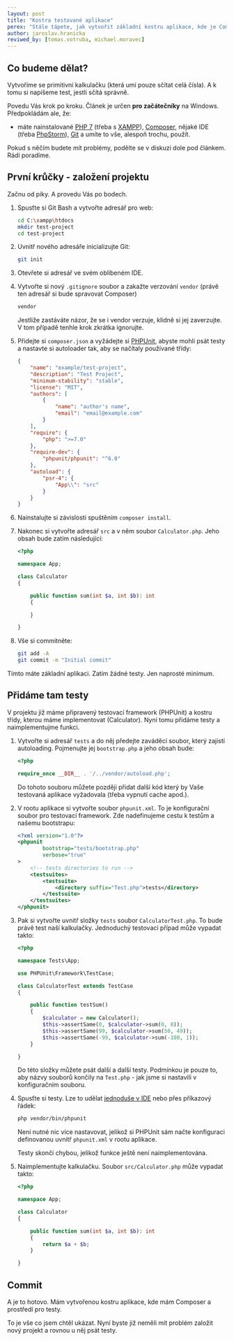 ```yaml
---
layout: post
title: "Kostra testované aplikace"
perex: "Stále tápete, jak vytvořit základní kostru aplikace, kde je Composer vč. autoloaderu a máte i testy? Podíváme se na to, že to je velmi jednoduché."
author: jaroslav.hranicka
reviwed_by: [tomas.votruba, michael.moravec]
---
```


## Co budeme dělat?

Vytvoříme se primitivní kalkulačku (která umí pouze sčítat celá čísla). A k tomu si napíšeme test, jestli sčítá správně.

Povedu Vás krok po kroku. Článek je určen **pro začátečníky** na Windows. Předpokládám ale, že:

* máte nainstalované [PHP 7](http://php.net/) (třeba s [XAMPP](https://www.apachefriends.org/download.html)), [Composer](https://getcomposer.org/), nějaké IDE (třeba [PhpStorm](https://www.jetbrains.com/phpstorm/)), [Git](https://git-scm.com/) a umíte to vše, alespoň trochu, použít.

Pokud s něčím budete mít problémy, podělte se v diskuzi dole pod článkem. Rádi poradíme.

## První krůčky - založení projektu

Začnu od píky. A provedu Vás po bodech.

1. Spusťte si Git Bash a vytvořte adresář pro web:

    ```bash
    cd C:\xampp\htdocs
    mkdir test-project
    cd test-project
    ```

2. Uvnitř nového adresáře inicializujte Git:

    ```bash
    git init
    ```

3. Otevřete si adresář ve svém oblíbeném IDE.

4. Vytvořte si nový `.gitignore` soubor a zakažte verzování `vendor` (právě ten adresář si bude spravovat Composer)

    ```bash
    vendor
    ```

    Jestliže zastáváte názor, že se i vendor verzuje, klidně si jej zaverzujte. V tom případě tenhle krok zkrátka ignorujte.

5. Přidejte si `composer.json` a vyžádejte si [PHPUnit](https://phpunit.de/), abyste mohli psát testy a nastavte si autoloader tak, aby se načítaly používané třídy:

    ```json
    {
        "name": "example/test-project",
        "description": "Test Project",
        "minimum-stability": "stable",
        "license": "MIT",
        "authors": [
            {
                "name": "author's name",
                "email": "email@example.com"
            }
        ],
        "require": {
            "php": ">=7.0"
        },
        "require-dev": {
            "phpunit/phpunit": "^6.0"
        },
        "autoload": {
            "psr-4": {
                "App\\": "src"
            }
        }
    }

    ```

6. Nainstalujte si závislosti spuštěním `composer install`.

7. Nakonec si vytvořte adresář `src` a v něm soubor `Calculator.php`. Jeho obsah bude zatím následující:

    ```php
    <?php

    namespace App;

    class Calculator
    {

        public function sum(int $a, int $b): int
        {

        }

    }

    ```

8. Vše si commitněte:

    ```bash
    git add -A
    git commit -m "Initial commit"
    ```

Tímto máte základní aplikaci. Zatím žádné testy. Jen naprosté minimum.

## Přidáme tam testy

V projektu již máme připravený testovací framework (PHPUnit) a kostru třídy, kterou máme implementovat (Calculator). Nyní tomu přidáme testy a naimplementujme funkci.

1. Vytvořte si adresář `tests` a do něj předejte zaváděcí soubor, který zajistí autoloading. Pojmenujte jej `bootstrap.php` a jeho obsah bude:

    ```php
    <?php

    require_once __DIR__ . '/../vendor/autoload.php';

    ```

    Do tohoto souboru můžete později přidat další kód který by Vaše testovaná aplikace vyžadovala (třeba vypnutí cache apod.).

2. V rootu aplikace si vytvořte soubor `phpunit.xml`. To je konfigurační soubor pro testovací framework. Zde nadefinujeme cestu k testům a našemu bootstrapu:

    ```xml
    <?xml version="1.0"?>
    <phpunit
            bootstrap="tests/bootstrap.php"
            verbose="true"
    >
        <!-- tests directories to run -->
        <testsuites>
            <testsuite>
                <directory suffix="Test.php">tests</directory>
            </testsuite>
        </testsuites>
    </phpunit>

    ```

3. Pak si vytvořte uvnitř složky `tests` soubor `CalculatorTest.php`. To bude právě test naší kalkulačky. Jednoduchý testovací případ může vypadat takto:

    ```php
    <?php

    namespace Tests\App;

    use PHPUnit\Framework\TestCase;

    class CalculatorTest extends TestCase
    {

        public function testSum()
        {
            $calculator = new Calculator();
            $this->assertSame(0, $calculator->sum(0, 0));
            $this->assertSame(99, $calculator->sum(50, 49));
            $this->assertSame(-99, $calculator->sum(-100, 1));
        }

    }

    ```

    Do této složky můžete psát další a další testy. Podmínkou je pouze to, aby názvy souborů končily na `Test.php` - jak jsme si nastavili v konfiguračním souboru.

4. Spusťte si testy. Lze to udělat [jednoduše v IDE](https://www.jetbrains.com/help/phpstorm/2016.3/phpunit.html) nebo přes příkazový řádek:

    ```bash
    php vendor/bin/phpunit
    ```

    Není nutné nic více nastavovat, jelikož si PHPUnit sám načte konfiguraci definovanou uvnitř `phpunit.xml` v rootu aplikace.

    Testy skončí chybou, jelikož funkce ještě není naimplementována.

5. Naimplementujte kalkulačku. Soubor `src/Calculator.php` může vypadat takto:

    ```php
    <?php

    namespace App;

    class Calculator
    {

        public function sum(int $a, int $b): int
        {
            return $a + $b;
        }

    }

    ```

## Commit

A je to hotovo. Mám vytvořenou kostru aplikace, kde mám Composer a prostředí pro testy.

To je vše co jsem chtěl ukázat. Nyní byste již neměli mít problém založit nový projekt a rovnou u něj psát testy.
